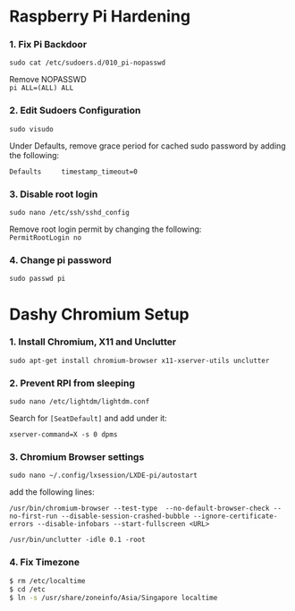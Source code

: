 # Raspberry Pi Hardening

### 1. Fix Pi Backdoor

`sudo cat /etc/sudoers.d/010_pi-nopasswd`  

Remove NOPASSWD  
`pi ALL=(ALL) ALL`

### 2. Edit Sudoers Configuration

`sudo visudo`  

Under Defaults, remove grace period for cached sudo password by adding the following:  

`Defaults     timestamp_timeout=0`

### 3. Disable root login

`sudo nano /etc/ssh/sshd_config`

Remove root login permit by changing the following:  
`PermitRootLogin no`

### 4. Change pi password

`sudo passwd pi`


# Dashy Chromium Setup

### 1. Install Chromium, X11 and Unclutter

`sudo apt-get install chromium-browser x11-xserver-utils unclutter`

### 2. Prevent RPI from sleeping

`sudo nano /etc/lightdm/lightdm.conf`

Search for `[SeatDefault]` and add under it:

`xserver-command=X -s 0 dpms`

### 3. Chromium Browser settings

`sudo nano ~/.config/lxsession/LXDE-pi/autostart`

add the following lines:

`/usr/bin/chromium-browser --test-type  --no-default-browser-check --no-first-run --disable-session-crashed-bubble --ignore-certificate-errors --disable-infobars --start-fullscreen <URL>`

`/usr/bin/unclutter -idle 0.1 -root`

### 4. Fix Timezone

```bash
$ rm /etc/localtime  
$ cd /etc  
$ ln -s /usr/share/zoneinfo/Asia/Singapore localtime
```
